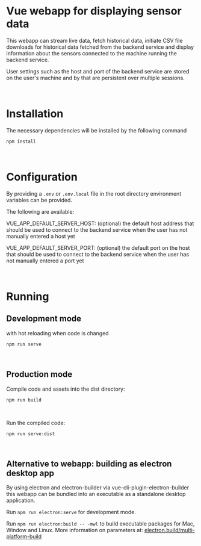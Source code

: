 # Vue webapp for displaying sensor data

This webapp can stream live data, fetch historical data, initiate CSV file downloads for historical data fetched from the backend service and display information about the sensors connected to the machine running the backend service.

User settings such as the host and port of the backend service are stored on the user's machine and by that are persistent over multiple sessions.

<br>

# Installation

The necessary dependencies will be installed by the following command

```
npm install
```

<br>

# Configuration

By providing a `.env` or `.env.local` file in the root directory environment variables can be provided.

The following are available:

VUE_APP_DEFAULT_SERVER_HOST: (optional) the default host address that should be used to connect to the backend service when the user has not manually entered a host yet

VUE_APP_DEFAULT_SERVER_PORT: (optional) the default port on the host that should be used to connect to the backend service when the user has not manually entered a port yet

<br>

# Running

## Development mode

with hot reloading when code is changed

```
npm run serve
```

<br>

## Production mode

Compile code and assets into the dist directory:


```
npm run build
```

<br>

Run the compiled code:

```
npm run serve:dist
```

<br>

## Alternative to webapp: building as electron desktop app

By using electron and electron-builder via vue-cli-plugin-electron-builder this webapp can be bundled into an executable as a standalone desktop application.

Run `npm run electron:serve` for development mode.

Run `npm run electron:build -- -mwl` to build executable packages for Mac, Window and Linux. More information on parameters at: [electron.build/multi-platform-build](https://www.electron.build/multi-platform-build)